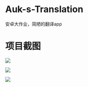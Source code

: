 # Auk-s-Translation
安卓大作业，简陋的翻译app
# 项目截图
![](https://cdn.jsdelivr.net/gh/machangxin/Pic/img/20210313141708.png)

![](https://cdn.jsdelivr.net/gh/machangxin/Pic/img/20210313141709.png)



![](https://cdn.jsdelivr.net/gh/machangxin/Pic/img/20210313141710.png)

